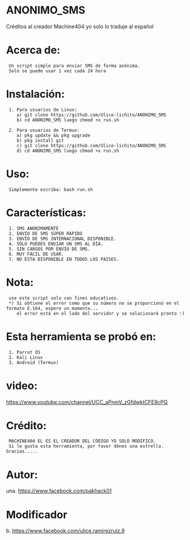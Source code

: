 # ANONIMO_SMS
Créditos al creador Machine404 yo solo lo traduje al español
# Acerca de: 
     Un script simple para enviar SMS de forma anónima.
     Solo se puede usar 1 vez cada 24 hora 

# Instalación: 
     1. Para usuarios de Linux: 
        a) git clone https://github.com/Ulice-lichito/ANONIMO_SMS 
        b) cd ANONIMO_SMS luego chmod +x run.sh 
        
     2. Para usuarios de Termux: 
        a) pkg update && pkg upgrade 
        b) pkg install git 
        c) git clone https://github.com/Ulice-lichito/ANONIMO_SMS 
        d) cd ANONIMO_SMS luego chmod +x run.sh 
        
# Uso: 
     Simplemente escriba: bash run.sh 

# Características: 
     1. SMS ANÓNIMAMENTE 
     2. ENVÍO DE SMS SÚPER RÁPIDO
     3. ENVÍO DE SMS INTERNACIONAL DISPONIBLE. 
     4. SÓLO PUEDES ENVIAR UN SMS AL DÍA. 
     5. SIN CARGOS POR ENVÍO DE SMS. 
     6. MUY FÁCIL DE USAR.
     7. NO ESTA DISPONIBLE EN TODOS LOS PAISES. 
     
# Nota: 
     use este script solo con fines educativos. 
     *) Si obtiene el error como que su número no se proporcionó en el formato E.164, espere un momento... 
        el error está en el lado del servidor y se solucionará pronto :) 
     
 # Esta herramienta se probó en: 
     1. Parrot OS 
     2. Kali Linux 
     3. Android (Termux) 
     
# video: 
https://www.youtube.com/channel/UCC_aPnmV_zGfdwktCFE9cPQ 
     
# Crédito: 
     MACHINE404 EL ES EL CREADOR DEL CÓDIGO YO SOLO MODIFICO.
     Si le gusta esta herramienta, por favor dénos una estrella. Gracias..... 
     
# Autor:
 una. https://www.facebook.com/pakhack01 

 # Modificador
 b. https://www.facebook.com/ulice.ramirezruiz.9
